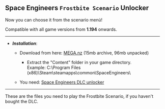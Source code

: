 ## Space Engineers `Frostbite Scenario` Unlocker
Now you can choose it from the scenario menù!  

Compatible with all game versions from **1.194** onwards.

---

- ***Installation***:

  - Download from here: [MEGA.nz](https://mega.nz/file/3YpzVAgS#mdrQ2Y8Hrh24-sT_ytH38km8kekBj7PByU36CZKIrSw) (15mb archive, 96mb unpacked)  

    - Extract the "Content" folder in your game directory.  
Example: C:\Program Files (x86)\Steam\steamapps\common\SpaceEngineers\

  - You need: [Space Engineers DLC unlocker](https://github.com/Lamer87/Space_Engineers_DLC_unlocker)

---

These are the files you need to play the Frostbite Scenario, if you haven't bought the DLC.  
